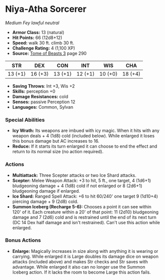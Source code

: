 # Niya-Atha Sorcerer

*Medium* *Fey* *lawful neutral*

- **Armor Class:** 13 (natural)
- **Hit Points:** 66 (12d8+12)
- **Speed:** walk 30 ft. climb 30 ft.
- **Challenge Rating:** 4 (1,100 XP)
- **Source:** [Tome of Beasts 3](https://koboldpress.com/kpstore/product/tome-of-beasts-3-for-5th-edition/) page 290

| STR | DEX | CON | INT | WIS | CHA |
| --- | --- | --- | --- | --- | --- |
| 13 (+1) | 16 (+3) | 13 (+1) | 12 (+1) | 10 (+0) | 18 (+4) |

- **Saving Throws**: Int +3, Wis +2
- **Skills:** perception +0
- **Damage Resistances:** cold
- **Senses:** passive Perception 12
- **Languages:** Common, Sylvan

### Special Abilities

- **Icy Wrath:** Its weapons are imbued with icy magic. When it hits with any weapon deals + 4 (1d8) cold (included below). While enlarged it loses this bonus damage but AC increases to 16.
- **Reduce:** If it starts its turn enlarged it can choose to end the effect and return to its normal size (no action required).

### Actions

- **Multiattack:** Three Scepter attacks or two Ice Shard attacks.
- **Scepter:** Melee Weapon Attack: +3 to hit, 5 ft., one target, 4 (1d6+1) bludgeoning damage + 4 (1d8) cold if not enlarged or 8 (2d6+1) bludgeoning damage if enlarged.
- **Ice Shard:** Ranged Spell Attack: +6 to hit 60/240' one target 9 (1d10+4) piercing damage + 9 (2d8) cold.
- **Summon Iceberg (Recharge 5-6):** Chooses a point it can see within 120' of it. Each creature within a 20' of that point: 11 (2d10) bludgeoning damage and 7 (2d6) cold and is restrained until the end of its next turn (DC 14 Dex half damage and isn't restrained). Can't use this action while enlarged.

### Bonus Actions

- **Enlarge:** Magically increases in size along with anything it is wearing or carrying. While enlarged it is Large doubles its damage dice on weapon attacks (included above) and makes Str checks and Str saves with advantage. While enlarged it also can no longer use the Summon Iceberg action. If it lacks the room to become Large this action fails.


